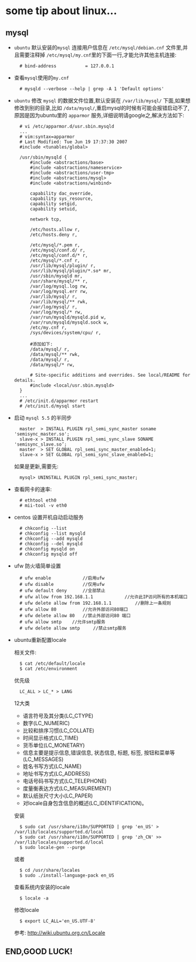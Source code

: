 some tip about linux...
=======================

mysql
------

- `ubuntu` 默认安装的`mysql` 连接用户信息在 `/etc/mysql/debian.cnf` 文件里,并且需要注释掉 `/etc/mysql/my.cnf`里的下面一行,才能允许其他主机连接:

        # bind-address           = 127.0.0.1

- 查看`mysql`使用的`my.cnf`

        # mysqld --verbose --help | grep -A 1 'Default options'

- `ubuntu` 修改 `mysql` 的数据文件位置,默认安装在 `/var/lib/mysql/` 下面,如果想修改到别的目录,比如 `/data/mysql/`,重启mysql的时候有可能会报错启动不了,原因是因为ubuntu里的 `apparmor` 服务,详细说明请google之,解决方法如下:

        # vi /etc/apparmor.d/usr.sbin.mysqld
        ...
        # vim:syntax=apparmor
        # Last Modified: Tue Jun 19 17:37:30 2007
        #include <tunables/global>

        /usr/sbin/mysqld {
            #include <abstractions/base>
            #include <abstractions/nameservice>
            #include <abstractions/user-tmp>
            #include <abstractions/mysql>
            #include <abstractions/winbind>

            capability dac_override,
            capability sys_resource,
            capability setgid,
            capability setuid,

            network tcp,

            /etc/hosts.allow r,
            /etc/hosts.deny r,

            /etc/mysql/*.pem r,
            /etc/mysql/conf.d/ r,
            /etc/mysql/conf.d/* r,
            /etc/mysql/*.cnf r,
            /usr/lib/mysql/plugin/ r,
            /usr/lib/mysql/plugin/*.so* mr,
            /usr/sbin/mysqld mr,
            /usr/share/mysql/** r,
            /var/log/mysql.log rw,
            /var/log/mysql.err rw,
            /var/lib/mysql/ r,
            /var/lib/mysql/** rwk,
            /var/log/mysql/ r,
            /var/log/mysql/* rw,
            /var/run/mysqld/mysqld.pid w,
            /var/run/mysqld/mysqld.sock w,
            /etc/my.cnf r,
            /sys/devices/system/cpu/ r,

            #添加如下:
            /data/mysql/ r,
            /data/mysql/** rwk,
            /data/mysql/ r,
            /data/mysql/* rw,

            # Site-specific additions and overrides. See local/README for details.
            #include <local/usr.sbin.mysqld>
        }
        ...
        # /etc/init.d/apparmor restart
        # /etc/init.d/mysql start

- 启动 `mysql 5.5` 的半同步
    
        master  > INSTALL PLUGIN rpl_semi_sync_master soname 'semisync_master.so';
        slave-x > INSTALL PLUGIN rpl_semi_sync_slave SONAME 'semisync_slave.so’;
        master  > SET GLOBAL rpl_semi_sync_master_enabled=1;
        slave-x > SET GLOBAL rpl_semi_sync_slave_enabled=1;

  如果是更新,需要先:

        mysql> UNINSTALL PLUGIN rpl_semi_sync_master;
    
- 查看网卡的速率:

        # ethtool eth0
        # mii-tool -v eth0

- centos 设置开机自动启动服务

        # chkconfig --list
        # chkconfig --list mysqld
        # chkconfig --add mysqld
        # chkconfig --del mysqld
        # chkconfig mysqld on
        # chkconfig mysqld off

- ufw 防火墙简单设置

        # ufw enable            //启用ufw
        # ufw disable           //仅用ufw
        # ufw default deny      //全部禁止
        # ufw allow from 192.168.1.1            //允许此IP访问所有的本机端口
        # ufw delete allow from 192.168.1.1         //删除上一条规则
        # ufw allow 80          //允许外部访问80端口
        # ufw delete allow 80   //禁止外部访问80 端口
        # ufw allow smtp    //允许smtp服务
        # ufw delete allow smtp     //禁止smtp服务

- ubuntu重新配置locale

    相关文件:

        $ cat /etc/default/locale
        $ cat /etc/environment

    优先级

        LC_ALL > LC_* > LANG

    12大类

    - 语言符号及其分类(LC_CTYPE)
    - 数字(LC_NUMERIC)
    - 比较和排序习惯(LC_COLLATE)
    - 时间显示格式(LC_TIME)
    - 货币单位(LC_MONETARY)
    - 信息主要是提示信息,错误信息, 状态信息, 标题, 标签, 按钮和菜单等(LC_MESSAGES)
    - 姓名书写方式(LC_NAME)
    - 地址书写方式(LC_ADDRESS)
    - 电话号码书写方式(LC_TELEPHONE)
    - 度量衡表达方式(LC_MEASUREMENT)
    - 默认纸张尺寸大小(LC_PAPER)
    - 对locale自身包含信息的概述(LC_IDENTIFICATION)。
        

    安装
    
        $ sudo cat /usr/share/i18n/SUPPORTED | grep 'en_US' > /var/lib/locales/supported.d/local
        $ sudo cat /usr/share/i18n/SUPPORTED | grep 'zh_CN' >> /var/lib/locales/supported.d/local
        $ sudo locale-gen --purge

    或者

        $ cd /usr/share/locales
        $ sudo ./install-language-pack en_US


    查看系统内安装的locale

        $ locale -a

    修改locale
        
        $ export LC_ALL='en_US.UTF-8'

    参考: http://wiki.ubuntu.org.cn/Locale


END,GOOD LUCK!
--------------
